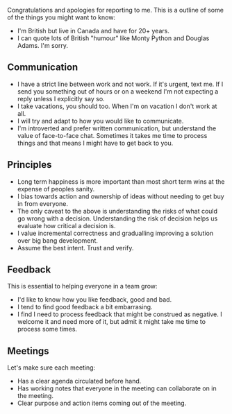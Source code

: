 Congratulations and apologies for reporting to me. This is a outline of some of the things you might want to know:

* I'm British but live in Canada and have for 20+ years.
* I can quote lots of British "humour" like Monty Python and Douglas Adams. I'm sorry.

## Communication

* I have a strict line between work and not work. If it's urgent, text me. If I send you something out of hours or on a weekend I'm not expecting a reply unless I explicitly say so.
* I take vacations, you should too. When I'm on vacation I don't work at all.
* I will try and adapt to how you would like to communicate. 
* I'm introverted and prefer written communication, but understand the value of face-to-face chat. Sometimes it takes me time to process things and that means I might have to get back to you.

## Principles

* Long term happiness is more important than most short term wins at the expense of peoples sanity.
* I bias towards action and ownership of ideas without needing to get buy in from everyone.
* The only caveat to the above is understanding the risks of what could go wrong with a decision. Understanding the risk of decision helps us evaluate how critical a decision is.
* I value incremental correctness and gradualling improving a solution over big bang development.
* Assume the best intent. Trust and verify.

## Feedback

This is essential to helping everyone in a team grow:
* I'd like to know how you like feedback, good and bad.
* I tend to find good feedback a bit embarrasing.
* I find I need to process feedback that might be construed as negative. I welcome it and need more of it, but admit it might take me time to process some times.

## Meetings

Let's make sure each meeting:
* Has a clear agenda circulated before hand.
* Has working notes that everyone in the meeting can collaborate on in the meeting.
* Clear purpose and action items coming out of the meeting.
